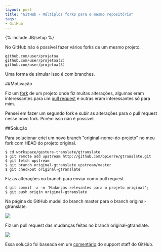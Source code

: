 ```yaml
--- 
layout: post
title: "GitHub - Múltiplos forks para o mesmo repositório"
tags: 
- GitHub
---
```

{% include JB/setup %}

No GitHub não é possível fazer vários forks de um mesmo projeto.

    github.com/user/projetoa
    github.com/user/projetoa(2)
    github.com/user/projetoa(3)

Uma forma de simular isso é com branches.

##Motivação

Fiz um [fork](http://help.github.com/forking/) de um projeto onde fiz muitas alterações, algumas eram interessantes para um [pull request](http://help.github.com/pull-requests/) e outras eram interessantes só para mim. 

Pensei em fazer um segundo fork e subir as alterações para o pull request nesse novo fork. Porém isso não é possível.

##Solução

Para solucionar criei um novo branch "original-nome-do-projeto" no meu fork com HEAD do projeto original.

    $ cd workspace/gesture-translate/gtranslate
    $ git remote add upstream http://github.com/bpierre/gtranslate.git
    $ git fetch upstream
    $ git branch original-gtranslate upstream/master
    $ git checkout original-gtranslate

Fiz as alterações no branch para enviar como pull request.

    $ git commit -a -m 'Mudanças relevantes para o projeto original';
    $ git push origin original-gtranslate

Na página do GitHub mudei do branch master para o branch original-gtranslate.

![](/images/posts/Screen-shot-2010-10-20-at-1.44.03-AM.png)

Fiz um pull request das mudanças feitas no branch original-gtranslate.

![](/images/posts/Screen-shot-2010-10-20-at-1.45.19-AM.png)

Essa solução foi baseada em um [comentário](http://support.github.com/discussions/repos/2420-multiple-forks#comment_958975) do support staff do GitHub.